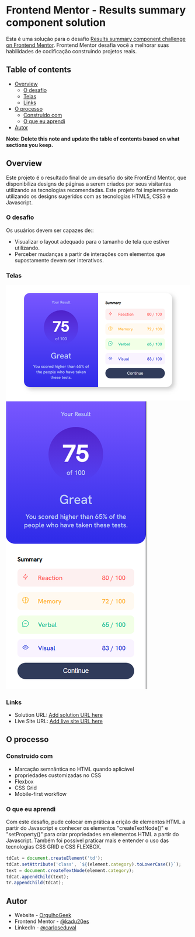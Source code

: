 # Frontend Mentor - Results summary component solution

Esta é uma solução para o desafio [Results summary component challenge on Frontend Mentor](https://www.frontendmentor.io/challenges/results-summary-component-CE_K6s0maV). Frontend Mentor desafia você a melhorar suas habilidades de codificação construindo projetos reais. 

## Table of contents

- [Overview](#overview)
  - [O desafio](#o-desafio)
  - [Telas](#telas)
  - [Links](#links)
- [O processo](#o-processo)
  - [Construído com](#construido-com)
  - [O que eu aprendi](#o-que-eu-aprendi)
- [Autor](#autor)

**Note: Delete this note and update the table of contents based on what sections you keep.**

## Overview

Este projeto é o resultado final de um desafio do site FrontEnd Mentor, que disponibiliza designs de páginas a serem criados por seus visitantes utilizando as tecnologias recomendadas. Este projeto foi implementado utilizando os designs sugeridos com as tecnologias HTML5, CSS3 e Javascript.

### O desafio

Os usuários devem ser capazes de::

- Visualizar o layout adequado para o tamanho de tela que estiver utilizando.
- Perceber mudanças a partir de interações com elementos que supostamente devem ser interativos.

### Telas

![](./design/screenshot_largeScreen.png)
![](./design/screenshot_smallScreen.png)

### Links

- Solution URL: [Add solution URL here](https://your-solution-url.com)
- Live Site URL: [Add live site URL here](https://your-live-site-url.com)

## O processo

### Construido com

- Marcação semnântica no HTML quando aplicável
- propriedades customizadas no CSS
- Flexbox
- CSS Grid
- Mobile-first workflow

### O que eu aprendi

Com este desafio, pude colocar em prática a crição de elementos HTML a partir do Javascript e conhecer os elementos "createTextNode()" e "setProperty()" para criar propriedades em elementos HTML a partir do Javascript.
Também foi possível praticar mais e entender o uso das tecnologias CSS GRID e CSS FLEXBOX.

```js
tdCat = document.createElement('td');
tdCat.setAttribute('class', `${(element.category).toLowerCase()}`);
text = document.createTextNode(element.category);
tdCat.appendChild(text);
tr.appendChild(tdCat);
```

## Autor

- Website - [OrgulhoGeek](https://opiratadigitalwordpress.com)
- Frontend Mentor - [@kadu20es](https://www.frontendmentor.io/profile/kadu20es)
- LinkedIn - [@carloseduval](https://www.linkedin.com/in/carloseduval)
